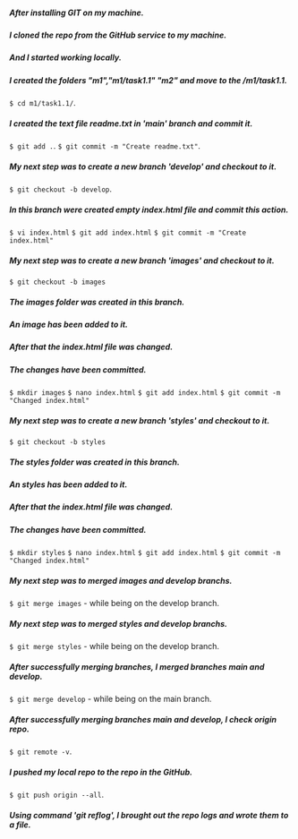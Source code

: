 ##### After installing GIT on my machine.
##### I cloned the repo from the GitHub service to my machine.
##### And I started working locally.
##### I created the folders "m1","m1/task1.1" "m2" and move to the /m1/task1.1.
`$ cd m1/task1.1/`.
##### I created the text file readme.txt in 'main' branch and commit it.
`$ git add .`.
`$ git commit -m "Create readme.txt"`.
##### My next step was to create a new branch 'develop' and checkout to it.
`$ git checkout -b develop`.
##### In this branch were created empty index.html file and commit this action.
`$ vi index.html`
`$ git add index.html`
`$ git commit -m "Create index.html"`
##### My next step was to create a new branch 'images' and checkout to it.
`$ git checkout -b images`
##### The images folder was created in this branch. 
##### An image has been added to it.
##### After that the index.html file was changed.
##### The changes have been committed.
`$ mkdir images`
`$ nano index.html`
`$ git add index.html`
`$ git commit -m "Changed index.html"`
##### My next step was to create a new branch 'styles' and checkout to it.
`$ git checkout -b styles`
##### The styles folder was created in this branch. 
##### An styles has been added to it.
##### After that the index.html file was changed.
##### The changes have been committed.
`$ mkdir styles`
`$ nano index.html`
`$ git add index.html`
`$ git commit -m "Changed index.html"`
##### My next step was to merged images and develop branchs.
`$ git merge images` - while being on the develop branch.
##### My next step was to merged styles and develop branchs. 
`$ git merge styles` - while being on the develop branch.
##### After successfully merging branches, I merged branches main and develop.
`$ git merge develop` - while being on the main branch.
##### After successfully merging branches main and develop, I check origin repo.
`$ git remote -v`.
##### I pushed my local repo to the repo in the GitHub.
`$ git push origin --all`.
##### Using command 'git reflog', I brought out the repo logs and wrote them to a file.
